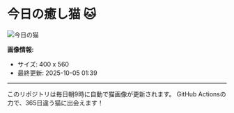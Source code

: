# 今日の癒し猫 🐱

![今日の猫](https://cdn2.thecatapi.com/images/6tf.jpg)

**画像情報:**
- サイズ: 400 x 560
- 最終更新: 2025-10-05 01:39

---

このリポジトリは毎日朝9時に自動で猫画像が更新されます。
GitHub Actionsの力で、365日違う猫に出会えます！
